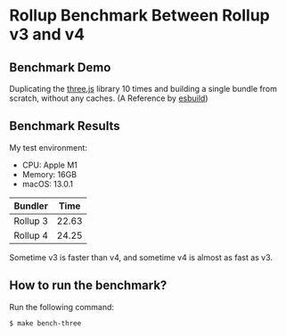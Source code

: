 # Rollup Benchmark Between Rollup v3 and v4

## Benchmark Demo

Duplicating the [three.js](https://github.com/mrdoob/three.js) library 10 times and building a single bundle from scratch, without any caches. (A Reference by [esbuild](https://github.com/evanw/esbuild/blob/main/Makefile))

## Benchmark Results

My test environment: 
- CPU: Apple M1
- Memory: 16GB
- macOS: 13.0.1

| Bundler  | Time  |
| -------- | ----- |
| Rollup 3 | 22.63 |
| Rollup 4 | 24.25 |

Sometime v3 is faster than v4, and sometime v4 is almost as fast as v3.

## How to run the benchmark?

Run the following command:

```
$ make bench-three
```


